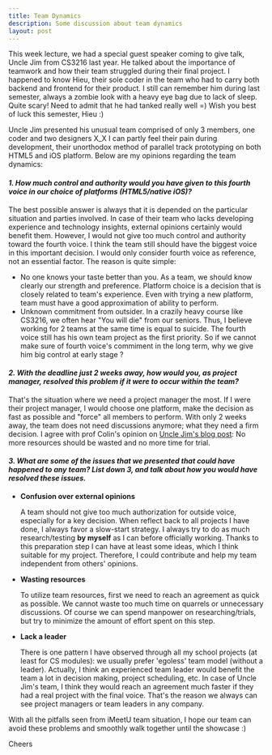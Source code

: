 ```yaml
---
title: Team Dynamics
description: Some discussion about team dynamics
layout: post
---
```


This week lecture, we had a special guest speaker coming to give talk, Uncle Jim from CS3216 last year. He talked about the importance of teamwork and how their team struggled during their final project. I happened to know Hieu, their sole coder in the team who had to carry both backend and frontend for their product. I still can remember him during last semester, always a zombie look with a heavy eye bag due to lack of sleep. Quite scary! Need to admit that he had tanked really well =) Wish you best of luck this semester, Hieu :)

Uncle Jim presented his unusual team comprised of only 3 members, one coder and two designers X_X I can partly feel their pain during development, their unorthodox method of parallel track prototyping on both HTML5 and iOS platform. Below are my opinions regarding the team dynamics:

#### <b><i>1. How much control and authority would you have given to this fourth voice in our choice of platforms (HTML5/native iOS)?</i></b>

The best possible answer is always that it is depended on the particular situation and parties involved. In case of their team who lacks developing experience and technology insights, external opinions certainly would benefit them. However, I would not give too much control and authority toward the fourth voice. I think the team still should have the biggest voice in this important decision. I would only consider fourth voice as reference, not an essential factor. The reason is quite simple:

*   No one knows your taste better than you. As a team, we should know clearly our strength and preference. Platform choice is a decision that is closely related to team's experience. Even with trying a new platform, team must have a good approximation of ability to perform.
*   Unknown commitment from outsider. In a crazily heavy course like CS3216, we often hear "You will die" from our seniors. Thus, I believe working for 2 teams at the same time is equal to suicide. The fourth voice still has his own team project as the first priority. So if we cannot make sure of fourth voice's commiment in the long term, why we give him big control at early stage ?

#### <b><i>2. With the deadline just 2 weeks away, how would you, as project manager, resolved this problem if it were to occur within the team?</i></b>

That's the situation where we need a project manager the most. If I were their project manager, I would choose one platform, make the decision as fast as possible and "force" all members to perform. With only 2 weeks away, the team does not need discussions anymore; what they need a firm decision. I agree with prof Colin's opinion on [Uncle Jim's blog post](http://jimgan3216.blogspot.sg/2012/10/carpool-app-which-path.html): No more resources should be wasted and no more time for trial.

#### <b><i>3. What are some of the issues that we presented that could have happened to any team? List down 3, and talk about how you would have resolved these issues.</b></i>

*   <b>Confusion over external opinions</b>

    A team should not give too much authorization  for outside voice, especially for a key decision. When reflect back to all projects I have done, I always favor a slow-start strategy. I always try to do as much research/testing <b>by myself</b> as I can before officially  working. Thanks to this preparation step I can have at least some ideas, which I think suitable for my project. Therefore, I could contribute and help my team independent from others' opinions.
*   <b>Wasting resources</b>

    To utilize team resources, first we need to reach an agreement as quick as possible. We cannot waste too much time on quarrels or unnecessary discussions. Of course we can spend manpower on researching/trials, but try to minimize the amount of effort spent on this step.

*   <b>Lack a leader</b>
    
    There is one pattern I have observed through all my school projects (at least for CS modules): we usually prefer 'egoless' team model (without a leader). Actually, I think an experienced team leader would benefit the team a lot in decision making, project scheduling, etc. In case of Uncle Jim's team, I think they would reach an agreement much faster if they had a real project with the final voice. That's the reason we always can see project managers or team leaders in any company.


With all the pitfalls seen from iMeetU team situation, I hope our team can avoid these problems and smoothly walk together until the showcase :)

Cheers